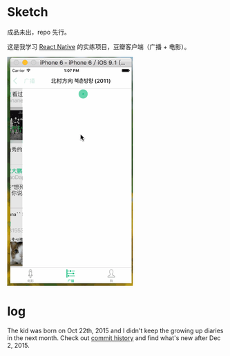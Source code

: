 # Sketch
成品未出，repo 先行。

这是我学习 [React Native](https://github.com/facebook/react-native) 的实练项目，豆瓣客户端（广播 + 电影）。

![Sketch](https://github.com/iplus26/react-native-watched/raw/master/Sketch.gif)

# log

The kid was born on Oct 22th, 2015 and I didn't keep the growing up diaries in the next month. Check out [commit history](https://github.com/iplus26/react-native-watched/commits/master) and find what's new after Dec 2, 2015. 